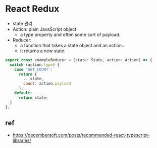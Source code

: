 # React Redux
- state 관리
- Action: plain JavaScript object
  - a type property and often some sort of payload.
- Reducer:
  - a function that takes a state object and an action...
  - it returns a new state.

```js
export const exampleReducer = (state: State, action: Action) => {
  switch (action.type) {
    case 'SET_COUNT':
      return {
        ...state,
        count: action.payload
      };
    default:
      return state;
  }
};
```

## ref
- https://decembersoft.com/posts/recommended-react-typescript-libraries/
